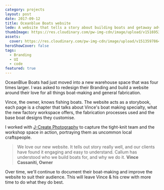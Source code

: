 ```yaml
---
category: projects
layout: post
date: 2017-09-12
title: Oceanblue Boats website
lede: A website that tells a story about building boats and getaway adventures.
thumbImage: https://res.cloudinary.com/pw-img-cdn/image/upload/v1516953101/okok/thumb-oceanblueboats.jpg
assets: 
  cover: https://res.cloudinary.com/pw-img-cdn/image/upload/v1513597864/okok/oceanblueboats-video-poster.jpg
heroShowCover: false
tags: 
  - Branding
  - UI
  - code
featured: true
---
```


OceanBlue Boats had just moved into a new warehouse space that was four times larger. I was asked to redesign their Branding and build a website around their love for all things boat-making and general fabrication.

<Media ratio="1039/1500" image="https://res.cloudinary.com/pw-img-cdn/image/upload/v1513597864/okok/oceanblueboats-video-poster.jpg" />

<Media ratio="708/1500" image="https://res.cloudinary.com/pw-img-cdn/image/upload/v1522320737/okok/oceanblueboats-mobile-screens-dark.png" />

<!-- <MediaVideo src="/images/oceanblueboats-desktop-video.mp4" /> -->

Vince, the owner, knows fishing boats. The website acts as a storybook, each page is a chapter that talks about Vince's boat making specialty, what the new factory workspace offers, the fabrication processes used and the base boat designs they customise.

I worked with [J-Create Photography](http://j-create.com.au/) to capture the tight-knit team and the workshop space in action, portraying them as uncommon local craftspeople.

> We love our new website. It tells out story really well, and our clients have found it engaging and easy to understand. Callum has understood who we build boats for, and why we do it. **Vince Cassaniti, Owner**

<MediaVideo frame src="287001487" ratio="540/779" />

<!-- <Media image="https://res.cloudinary.com/pw-img-cdn/image/upload/v1517378751/okok/oceanblueboats-layout-d.jpg" /> -->

Over time, we'll continue to document their boat-making and improve the website to suit their audience. This will leave Vince & his crew with more time to do what they do best.

<!-- @[MarkdownNote](note="Frontend development done in collaboration with <a href='https://github.com/BarryPH'> Barry Phillip Hall.</a>") -->

<PostButton link="https://oceanblueboats.com.au" label="Visit Oceanblue Boats" />

<script>
import Media from "../../../src/components/Media";
import MediaVideo from "../../../src/components/MediaVideo";
import PostButton from "../../../src/components/PostButton";
export default {
  components: {
    Media,
    MediaVideo,
    PostButton
  }
}
</script>
